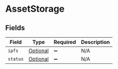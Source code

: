 # AssetStorage


## Fields

| Field                                                               | Type                                                                | Required                                                            | Description                                                         |
| ------------------------------------------------------------------- | ------------------------------------------------------------------- | ------------------------------------------------------------------- | ------------------------------------------------------------------- |
| `ipfs`                                                              | [Optional<AssetIpfs>](../../models/components/AssetIpfs.md)         | :heavy_minus_sign:                                                  | N/A                                                                 |
| `status`                                                            | [Optional<StorageStatus>](../../models/components/StorageStatus.md) | :heavy_minus_sign:                                                  | N/A                                                                 |